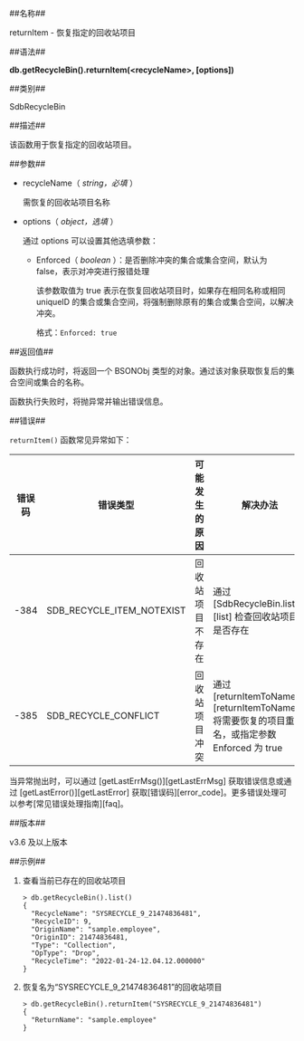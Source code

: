 ##名称##

returnItem - 恢复指定的回收站项目

##语法##

**db.getRecycleBin().returnItem(\<recycleName\>, [options])**

##类别##

SdbRecycleBin

##描述##

该函数用于恢复指定的回收站项目。

##参数##

* recycleName（ *string，必填* ）

    需恢复的回收站项目名称

* options（ *object，选填* ）

    通过 options 可以设置其他选填参数：

    - Enforced（ *boolean* ）：是否删除冲突的集合或集合空间，默认为 false，表示对冲突进行报错处理

        该参数取值为 true 表示在恢复回收站项目时，如果存在相同名称或相同 uniqueID 的集合或集合空间，将强制删除原有的集合或集合空间，以解决冲突。

        格式：`Enforced: true`

##返回值##

函数执行成功时，将返回一个 BSONObj 类型的对象。通过该对象获取恢复后的集合空间或集合的名称。

函数执行失败时，将抛异常并输出错误信息。

##错误##

`returnItem()` 函数常见异常如下：

| 错误码 | 错误类型 | 可能发生的原因 | 解决办法 |
| ------ | ------ | --- | ------ |
| -384 | SDB_RECYCLE_ITEM_NOTEXIST | 回收站项目不存在 | 通过 [SdbRecycleBin.list()][list] 检查回收站项目是否存在 |
| -385 | SDB_RECYCLE_CONFLICT | 回收站项目冲突 | 通过 [returnItemToName()][returnItemToName] 将需要恢复的项目重命名，或指定参数 Enforced 为 true |

当异常抛出时，可以通过 [getLastErrMsg()][getLastErrMsg] 获取错误信息或通过 [getLastError()][getLastError] 获取[错误码][error_code]。更多错误处理可以参考[常见错误处理指南][faq]。

##版本##

v3.6 及以上版本

##示例##

1. 查看当前已存在的回收站项目

    ```lang-javascript
    > db.getRecycleBin().list()
    {
      "RecycleName": "SYSRECYCLE_9_21474836481",
      "RecycleID": 9,
      "OriginName": "sample.employee",
      "OriginID": 21474836481,
      "Type": "Collection",
      "OpType": "Drop",
      "RecycleTime": "2022-01-24-12.04.12.000000"
    }
    ```

2. 恢复名为“SYSRECYCLE_9_21474836481”的回收站项目

    ```lang-javascript
    > db.getRecycleBin().returnItem("SYSRECYCLE_9_21474836481")
    {
      "ReturnName": "sample.employee"
    }
    ```

[^_^]:
    本文使用的所有引用及链接
[getLastErrMsg]:manual/Manual/Sequoiadb_Command/Global/getLastErrMsg.md
[getLastError]:manual/Manual/Sequoiadb_Command/Global/getLastError.md
[faq]:manual/FAQ/faq_sdb.md
[error_code]:manual/Manual/Sequoiadb_error_code.md
[list]:manual/Manual/Sequoiadb_Command/SdbRecycleBin/list.md
[returnItemToName]:manual/Manual/Sequoiadb_Command/SdbRecycleBin/returnItemToName.md
